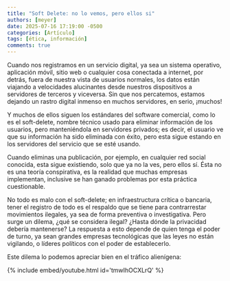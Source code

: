 ```yaml
---
title: "Soft Delete: no lo vemos, pero ellos si"
authors: [meyer]
date: 2025-07-16 17:19:00 -0500
categories: [Artículo]
tags: [ética, información]
comments: true
---
```


Cuando nos registramos en un servicio digital, ya sea un sistema operativo, aplicación móvil, sitio web o cualquier cosa conectada a internet, por detrás, fuera de nuestra vista de usuarios normales, los datos están viajando a velocidades alucinantes desde nuestros dispositivos a servidores de terceros y viceversa. Sin que nos percatemos, estamos dejando un rastro digital inmenso en muchos servidores, en serio, ¡muchos!

Y muchos de ellos siguen los estándares del software comercial, como lo es el soft-delete, nombre técnico usado para eliminar información de los usuarios, pero manteniéndola en servidores privados; es decir, el usuario ve que su información ha sido eliminada con éxito, pero esta sigue estando en los servidores del servicio que se esté usando.

Cuando eliminas una publicación, por ejemplo, en cualquier red social conocida, esta sigue existiendo, solo que ya no la ves, pero ellos sí. Ésta no es una teoría conspirativa, es la realidad que muchas empresas implementan, inclusive se han ganado problemas por esta práctica cuestionable.

No todo es malo con el soft-delete; en infraestructura crítica o bancaria, tener el registro de todo es el respaldo que se tiene para contrarrestar movimientos ilegales, ya sea de forma preventiva o investigativa. Pero surge un dilema, ¿qué se considera ilegal? ¿Hasta dónde la privacidad debería mantenerse? La respuesta a esto depende de quien tenga el poder de turno, ya sean grandes empresas tecnológicas que las leyes no están vigilando, o líderes políticos con el poder de establecerlo.

Este dilema lo podemos apreciar bien en el tráfico alienígena:

{% include embed/youtube.html id='tmwIhOCXLrQ' %}
